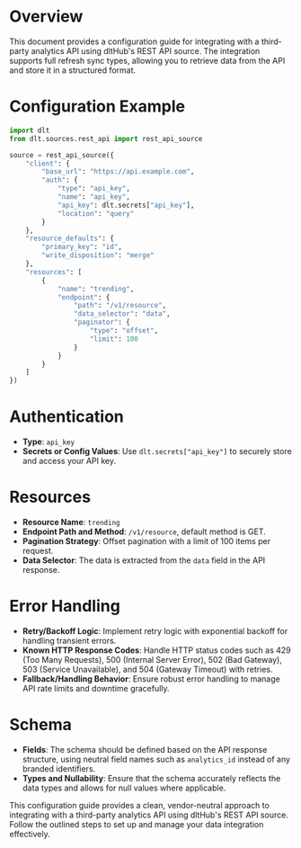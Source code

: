 # Overview

This document provides a configuration guide for integrating with a third-party analytics API using dltHub's REST API source. The integration supports full refresh sync types, allowing you to retrieve data from the API and store it in a structured format.

# Configuration Example

```python
import dlt
from dlt.sources.rest_api import rest_api_source

source = rest_api_source({
    "client": {
        "base_url": "https://api.example.com",
        "auth": {
            "type": "api_key",
            "name": "api_key",
            "api_key": dlt.secrets["api_key"],
            "location": "query"
        }
    },
    "resource_defaults": {
        "primary_key": "id",
        "write_disposition": "merge"
    },
    "resources": [
        {
            "name": "trending",
            "endpoint": {
                "path": "/v1/resource",
                "data_selector": "data",
                "paginator": {
                    "type": "offset",
                    "limit": 100
                }
            }
        }
    ]
})
```

# Authentication

- **Type**: `api_key`
- **Secrets or Config Values**: Use `dlt.secrets["api_key"]` to securely store and access your API key.

# Resources

- **Resource Name**: `trending`
- **Endpoint Path and Method**: `/v1/resource`, default method is GET.
- **Pagination Strategy**: Offset pagination with a limit of 100 items per request.
- **Data Selector**: The data is extracted from the `data` field in the API response.

# Error Handling

- **Retry/Backoff Logic**: Implement retry logic with exponential backoff for handling transient errors.
- **Known HTTP Response Codes**: Handle HTTP status codes such as 429 (Too Many Requests), 500 (Internal Server Error), 502 (Bad Gateway), 503 (Service Unavailable), and 504 (Gateway Timeout) with retries.
- **Fallback/Handling Behavior**: Ensure robust error handling to manage API rate limits and downtime gracefully.

# Schema

- **Fields**: The schema should be defined based on the API response structure, using neutral field names such as `analytics_id` instead of any branded identifiers.
- **Types and Nullability**: Ensure that the schema accurately reflects the data types and allows for null values where applicable.

This configuration guide provides a clean, vendor-neutral approach to integrating with a third-party analytics API using dltHub's REST API source. Follow the outlined steps to set up and manage your data integration effectively.